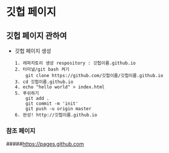 # 깃헙 페이지

## 깃헙 페이지 관하여

* 깃헙 페이지 생성
    ```
    1. 레파지토리 생성 respository : 깃헙이름.github.io
    2. 터미널/git bash 켜기
        git clone https://github.com/깃헙이름/깃헙이름.github.io
    3. cd 깃헙이름.github.io
    4. echo "hello world" > index.html
    5. 푸쉬하기
        git add .
        git commit -m 'init'
        git push -u origin master
    6. 완성! http://깃헙이름.github.io
    ```

### 참조 페이지
#####https://pages.github.com